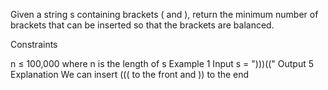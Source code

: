 Given a string s containing brackets ( and  ), return the minimum number of brackets that can be inserted so that the brackets are balanced.

Constraints

n ≤ 100,000 where n is the length of s
Example 1
Input
s = ")))(("
Output
5
Explanation
We can insert ((( to the front and )) to the end
